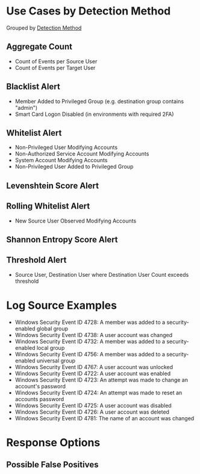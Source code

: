 # Use Cases by Detection Method

Grouped by [Detection Method](/Detection-Methods.md)

## Aggregate Count
- Count of Events per Source User
- Count of Events per Target User



## Blacklist Alert
- Member Added to Privileged Group (e.g. destination group contains "admin")
- Smart Card Logon Disabled (in environments with required 2FA)



## Whitelist Alert
- Non-Privileged User Modifying Accounts
- Non-Authorized Service Account Modifying Accounts
- System Account Modifying Accounts
- Non-Privileged User Added to Privileged Group


## Levenshtein Score Alert


## Rolling Whitelist Alert
- New Source User Observed Modifying Accounts


## Shannon Entropy Score Alert


## Threshold Alert
- Source User, Destination User where Destination User Count exceeds threshold


# Log Source Examples
- Windows Security Event ID 4728: A member was added to a security-enabled global group
- Windows Security Event ID 4738: A user account was changed
- Windows Security Event ID 4732: A member was added to a security-enabled local group
- Windows Security Event ID 4756: A member was added to a security-enabled universal group
- Windows Security Event ID 4767: A user account was unlocked
- Windows Security Event ID 4722: A user account was enabled
- Windows Security Event ID 4723: An attempt was made to change an account's password
- Windows Security Event ID 4724: An attempt was made to reset an accounts password
- Windows Security Event ID 4725: A user account was disabled
- Windows Security Event ID 4726: A user account was deleted
- Windows Security Event ID 4781: The name of an account was changed


# Response Options


## Possible False Positives
